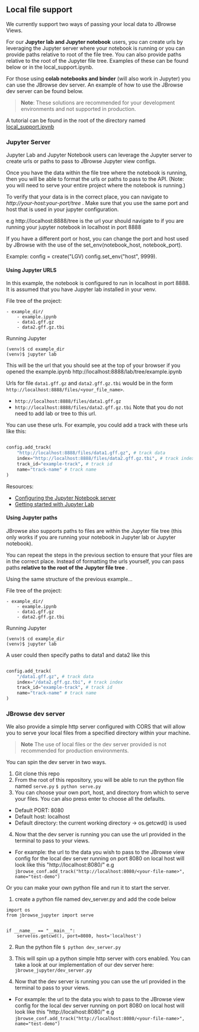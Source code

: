 ## Local file support

We currently support two ways of passing your local data to JBrowse Views.

For our **Jupyter lab and Jupyter notebook** users, you can create urls by
leveraging the Jupyter server where your notebook is running or you can provide
paths relative to root of the file tree. You can also provide paths relative to
the root of the Jupyter file tree. Examples of these can be found below or in
the local_support.ipynb.

For those using **colab notebooks and binder** (will also work in Jupyter) you
can use the JBrowse dev server. An example of how to use the JBrowse dev server
can be found below.

> **Note**: These solutions are recommended for your development environments
> and not supported in production.

A tutorial can be found in the root of the directory named
[local_support.ipynb](https://github.com/GMOD/jbrowse-jupyter/blob/main/local_support.ipynb)

### Jupyter Server

Jupyter Lab and Jupyter Notebook users can leverage the Jupyter server to create
urls or paths to pass to JBrowse Jupyter view configs.

Once you have the data within the file tree where the notebook is running, then
you will be able to format the urls or paths to pass to the API. (Note: you will
need to serve your entire project where the notebook is running.)

To verify that your data is in the correct place, you can navigate to
_http://your-host:your-port/tree_ . Make sure that you use the same port and
host that is used in your jupyter configuration.

e.g http://localhost:8888/tree is the url your should navigate to if you are
running your jupyter notebook in localhost in port 8888

If you have a different port or host, you can change the port and host used by
JBrowse with the use of the set_env(notebook_host, notebook_port).

Example: config = create("LGV) config.set_env("host", 9999).

#### Using Jupyter URLS

In this example, the notebook is configured to run in localhost in port 8888. It
is assumed that you have Jupyter lab installed in your venv.

File tree of the project:

```
- example_dir/
    - example.ipynb
    - data1.gff.gz
    - data2.gff.gz.tbi
```

Running Jupyter

```
(venv)$ cd example_dir
(venv)$ jupyter lab
```

This will be the url that you should see at the top of your browser if you
opened the example.ipynb http://localhost:8888/lab/tree/example.ipynb

Urls for file `data1.gff.gz` and `data2.gff.gz.tbi` would be in the form
`http://localhost:8888/files/<your_file_name>`.

- `http://localhost:8888/files/data1.gff.gz`
- `http://localhost:8888/files/data2.gff.gz.tbi` Note that you do not need to
  add lab or tree to this url.

You can use these urls. For example, you could add a track with these urls like
this:

```python

config.add_track(
    "http://localhost:8888/files/data1.gff.gz", # track data
    index="http://localhost:8888/files/data2.gff.gz.tbi", # track index
    track_id="example-track", # track id
    name="track-name" # track name
)
```

Resources:

- [Configuring the Jupyter Notebook server](https://jupyter-notebook.readthedocs.io/en/stable/config_overview.html#notebook-server)
- [Getting started with Jupyter Lab](https://jupyterlab.readthedocs.io/en/stable/getting_started/starting.html)

#### Using Jupyter paths

JBrowse also supports paths to files are within the Jupyter file tree (this only
works if you are running your notebook in Jupyter lab or Jupyter notebook).

You can repeat the steps in the previous section to ensure that your files are
in the correct place. Instead of formatting the urls yourself, you can pass
paths **relative to the root of the Jupyter file tree** .

Using the same structure of the previous example...

File tree of the project:

```
- example_dir/
    - example.ipynb
    - data1.gff.gz
    - data2.gff.gz.tbi
```

Running Jupyter

```
(venv)$ cd example_dir
(venv)$ jupyter lab
```

A user could then specify paths to data1 and data2 like this

```python

config.add_track(
    "/data1.gff.gz", # track data
    index="/data2.gff.gz.tbi", # track index
    track_id="example-track", # track id
    name="track-name" # track name
)
```

### JBrowse dev server

We also provide a simple http server configured with CORS that will allow you to
serve your local files from a specified directory within your machine.

> **Note** The use of local files or the dev server provided is not recommended
> for production environments.

You can spin the dev server in two ways.

1. Git clone this repo
2. From the root of this repository, you will be able to run the python file
   named `serve.py` `$ python serve.py`
3. You can choose your own port, host, and directory from which to serve your
   files. You can also press enter to choose all the defaults.

- Default PORT: 8080
- Default host: localhost
- Default directory: the current working directory -> os.getcwd() is used

4. Now that the dev server is running you can use the url provided in the
   terminal to pass to your views.

- For example: the url to the data you wish to pass to the JBrowse view config
  for the local dev server running on port 8080 on local host will look like
  this "http://localhost:8080/<your-file-name>" e.g
  `jbrowse_conf.add_track("http://localhost:8080/<your-file-name>", name="test-demo")`

Or you can make your own python file and run it to start the server.

1. create a python file named dev_server.py and add the code below

```
import os
from jbrowse_jupyter import serve


if __name__ == "__main__":
    serve(os.getcwd(), port=8080, host='localhost')
```

2. Run the python file `$ python dev_server.py`

3. This will spin up a python simple http server with cors enabled. You can take
   a look at our implementation of our dev server here:
   `jbrowse_jupyter/dev_server.py`

4. Now that the dev server is running you can use the url provided in the
   terminal to pass to your views.

- For example: the url to the data you wish to pass to the JBrowse view config
  for the local dev server running on port 8080 on local host will look like
  this "http://localhost:8080/<your-file-name>" e.g
  `jbrowse_conf.add_track("http://localhost:8080/<your-file-name>", name="test-demo")`
